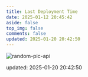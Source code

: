 ```yaml
---
title: Last Deployment Time
date: 2025-01-12 20:45:42
aside: false
top_img: false
comments: false
updated: 2025-01-20 20:42:50
---
```


![random-pic-api](https://cover.dong4j.ink:1024)

updated: 2025-01-20 20:42:50